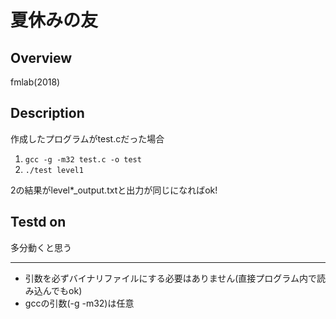 # 夏休みの友

## Overview
fmlab(2018)

## Description
作成したプログラムがtest.cだった場合
1. `gcc -g -m32 test.c -o test`
2. `./test level1`

2の結果がlevel*_output.txtと出力が同じになればok!

## Testd on
多分動くと思う


---
* 引数を必ずバイナリファイルにする必要はありません(直接プログラム内で読み込んでもok)
* gccの引数(-g -m32)は任意


